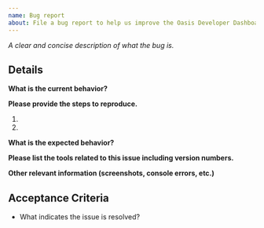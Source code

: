 ```yaml
---
name: Bug report
about: File a bug report to help us improve the Oasis Developer Dashboard.
---
```


_A clear and concise description of what the bug is._

## Details

**What is the current behavior?**


**Please provide the steps to reproduce.**

1. 
2.

**What is the expected behavior?**


**Please list the tools related to this issue including version numbers.**


**Other relevant information (screenshots, console errors, etc.)**


## Acceptance Criteria
* What indicates the issue is resolved?
